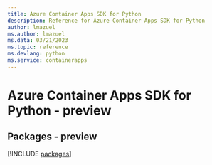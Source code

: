 ```yaml
---
title: Azure Container Apps SDK for Python
description: Reference for Azure Container Apps SDK for Python
author: lmazuel
ms.author: lmazuel
ms.data: 03/21/2023
ms.topic: reference
ms.devlang: python
ms.service: containerapps
---
```

# Azure Container Apps SDK for Python - preview
## Packages - preview
[!INCLUDE [packages](container-apps-index.md)]